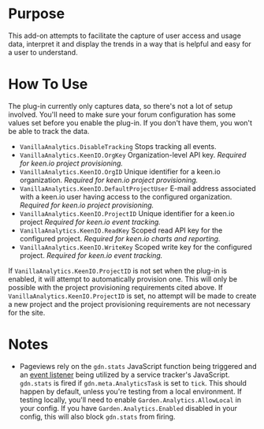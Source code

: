 # Purpose
This add-on attempts to facilitate the capture of user access and usage data, interpret it and display the trends in a way that is helpful and easy for a user to understand.

# How To Use
The plug-in currently only captures data, so there's not a lot of setup involved.  You'll need to make sure your forum configuration has some values set before you enable the plug-in.  If you don't have them, you won't be able to track the data.

* `VanillaAnalytics.DisableTracking` Stops tracking all events.
* `VanillaAnalytics.KeenIO.OrgKey` Organization-level API key. *Required for keen.io project provisioning.*
* `VanillaAnalytics.KeenIO.OrgID` Unique identifier for a keen.io organization. *Required for keen.io project provisioning.*
* `VanillaAnalytics.KeenIO.DefaultProjectUser` E-mail address associated with a keen.io user having access to the configured organization. *Required for keen.io project provisioning.*
* `VanillaAnalytics.KeenIO.ProjectID` Unique identifier for a keen.io project *Required for keen.io event tracking.*
* `VanillaAnalytics.KeenIO.ReadKey` Scoped read API key for the configured project. *Required for keen.io charts and reporting.*
* `VanillaAnalytics.KeenIO.WriteKey` Scoped write key for the configured project. *Required for keen.io event tracking.*

If `VanillaAnalytics.KeenIO.ProjectID` is not set when the plug-in is enabled, it will attempt to automatically provision one.  This will only be possible with the project provisioning requirements cited above.  If `VanillaAnalytics.KeenIO.ProjectID` is set, no attempt will be made to create a new project and the project provisioning requirements are not necessary for the site.

# Notes
* Pageviews rely on the `gdn.stats` JavaScript function being triggered and an [event listener](https://github.com/vanilla/vanilla/pull/3503) being utilized by a service tracker's JavaScript. `gdn.stats` is fired if `gdn.meta.AnalyticsTask` is set to `tick`.  This should happen by default, unless you're testing from a local environment.  If testing locally, you'll need to enable `Garden.Analytics.AllowLocal` in your config.  If you have `Garden.Analytics.Enabled` disabled in your config, this will also block `gdn.stats` from firing.
